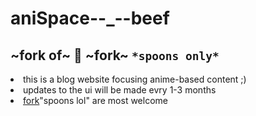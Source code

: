 # aniSpace--_--beef

## ~fork of~ 🍴 ~fork~ `*spoons only*`
<li>this is a blog website focusing anime-based content ;)
<li>updates to the ui will be made evry 1-3 months <li>  
<a href="https://youareanidiot.org">fork</a>"spoons lol" are most welcome
</li>
